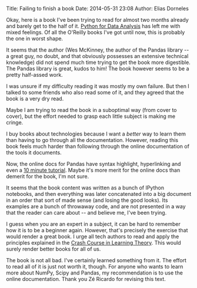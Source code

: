 Title: Failing to finish a book
Date: 2014-05-31 23:08
Author: Elias Dorneles


Okay, here is a book I've been trying to read for almost two months already and
barely get to the half of it. [Python for Data
Analysis](http://shop.oreilly.com/product/0636920023784.do) has left me with
mixed feelings. Of all the O'Reilly books I've got until now, this is probably
the one in worst shape.

It seems that the author (Wes McKinney, the author of the Pandas library -- a
great guy, no doubt, and that obviously possesses an extensive technical
knowledge) did not spend much time trying to get the book more digestible. The
Pandas library is great, kudos to him! The book however seems to be a pretty
half-assed work.

I was unsure if my difficulty reading it was mostly my own failure. But then I
talked to some friends who also read some of it, and they agreed that the book
is a very dry read.

Maybe I am trying to read the book in a suboptimal way (from cover to cover),
but the effort needed to grasp each little subject is making me cringe.

I buy books about technologies because I want a *better* way to learn them than
having to go through all the documentation.  However, reading this book feels
much harder than following through the online documentation of the tools it
documents.

Now, the online docs for Pandas have syntax highlight, hyperlinking and even a
[10 minute tutorial](http://pandas.pydata.org/pandas-docs/stable/10min.html).
Maybe it's more merit for the online docs than demerit for the book, I'm not
sure.

It seems that the book content was written as a bunch of IPython notebooks, and
then everything was later concatenated into a big document in an order that
sort of made sense (and losing the good looks). Its examples are a bunch of
throwaway code, and are not presented in a way that the reader can care about
-- and believe me, I've been trying.

I guess when you are an expert in a subject, it can be hard to remember how it
is to be a beginner again. However, that's precisely the exercise that would
render a great book. I urge all tech authors to read and apply the principles
explained in the [Crash Course in Learning
Theory](http://headrush.typepad.com/creating_passionate_users/2006/01/crash_course_in.html).
This would surely render better books for all of us.

The book is not all bad. I've certainly learned something from it. The effort
to read all of it is just not worth it, though. For anyone who wants to learn
more about NumPy, Scipy and Pandas, my recommendation is to use the online
documentation. Thank you Zé Ricardo for revising this text.
